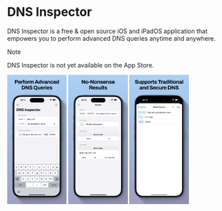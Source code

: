 # DNS Inspector 

DNS Inspector is a free & open source iOS and iPadOS application that empowers you to perform
advanced DNS queries anytime and anywhere.

> [!NOTE]  
> DNS Inspector is not yet available on the App Store.

<img src="https://raw.githubusercontent.com/dns-inspector/dns-inspector/app-store/.github/iPhone67_1.png" alt="Screenshot of DNS Inspector showing the main view" height="300" />
<img src="https://raw.githubusercontent.com/dns-inspector/dns-inspector/app-store/.github/iPhone67_2.png" alt="Screenshot of DNS Inspector showing the results of a lookup for apple.com" height="300" />
<img src="https://raw.githubusercontent.com/dns-inspector/dns-inspector/app-store/.github/iPhone67_3.png" alt="Screenshot of DNS Inspector showing a list of DNS servers" height="300" />
